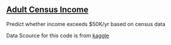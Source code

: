 ## <a href="https://www.kaggle.com/dongjun819/adult-census-income">Adult Census Income</a>
Predict whether income exceeds $50K/yr based on census data

Data Scource for this code is from <a href="https://www.kaggle.com/uciml/adult-census-income"> kaggle 
